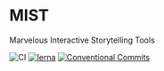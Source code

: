 # MIST
Marvelous Interactive Storytelling Tools

![CI](https://github.com/FranciscoFornell/MIST/workflows/CI/badge.svg)
[![lerna](https://img.shields.io/badge/maintained%20with-lerna-cc00ff.svg)](https://lerna.js.org/)
[![Conventional Commits](https://img.shields.io/badge/Conventional%20Commits-1.0.0-yellow.svg)](https://conventionalcommits.org)
